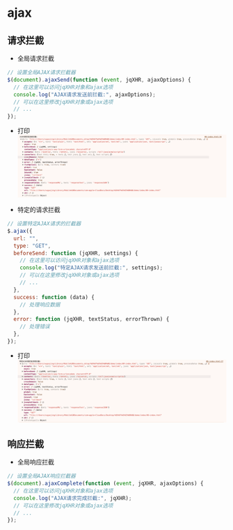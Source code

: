 # ajax

## 请求拦截

- 全局请求拦截

```js
// 设置全局AJAX请求拦截器
$(document).ajaxSend(function (event, jqXHR, ajaxOptions) {
  // 在这里可以访问jqXHR对象和ajax选项
  console.log("AJAX请求发送前拦截:", ajaxOptions);
  // 可以在这里修改jqXHR对象或ajax选项
  // ...
});
```

- 打印
  ![WechatIMG243](./images/WechatIMG243.jpg)

- 特定的请求拦截

```js
// 设置特定AJAX请求的拦截器
$.ajax({
  url: "",
  type: "GET",
  beforeSend: function (jqXHR, settings) {
    // 在这里可以访问jqXHR对象和ajax选项
    console.log("特定AJAX请求发送前拦截:", settings);
    // 可以在这里修改jqXHR对象或ajax选项
    // ...
  },
  success: function (data) {
    // 处理响应数据
  },
  error: function (jqXHR, textStatus, errorThrown) {
    // 处理错误
  },
});
```

- 打印
  ![WechatIMG242](./images/WechatIMG242.jpg)

## 响应拦截

- 全局响应拦截

```js
// 设置全局AJAX响应拦截器
$(document).ajaxComplete(function (event, jqXHR, ajaxOptions) {
  // 在这里可以访问jqXHR对象和ajax选项
  console.log("AJAX请求完成拦截:", jqXHR);
  // 可以在这里修改jqXHR对象或ajax选项
  // ...
});
```

